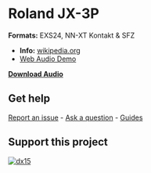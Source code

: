 
# Roland JX-3P 

**Formats:** EXS24, NN-XT Kontakt & SFZ
-    **Info:** [wikipedia.org](https://en.wikipedia.org/wiki/Roland_JX-3P)
- [Web Audio Demo](https://www.modularsamples.com/Demos/demos/jx3p.html)

**[Download Audio](https://github.com/publicsamples/Roland-JX-3P/releases/tag/1.0)**

## **Get help**

[Report an issue](https://github.com/publicsamples/home/issues) - [Ask a question](https://github.com/publicsamples/home/discussions) - [Guides](https://github.com/publicsamples/home/wiki)

## **Support this project**

[
![dx15](https://www.modularsamples.com/img/30thb.png)
](https://www.modularsamples.com/dx-15-for-kontakt/)

